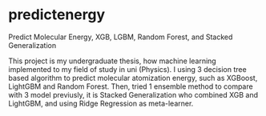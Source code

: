 # predictenergy
Predict Molecular Energy, XGB, LGBM, Random Forest, and Stacked Generalization

This project is my undergraduate thesis, how machine learning implemented to my field of study in uni (Physics). I using 3 decision tree based algorithm to predict molecular atomization energy, such as XGBoost, LightGBM and Random Forest. Then, tried 1 ensemble method to compare with 3 model previusly, it is Stacked Generalization who combined XGB and LightGBM, and using Ridge Regression as meta-learner. 
